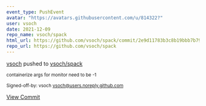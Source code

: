 ```yaml
---
event_type: PushEvent
avatar: "https://avatars.githubusercontent.com/u/814322?"
user: vsoch
date: 2021-12-09
repo_name: vsoch/spack
html_url: https://github.com/vsoch/spack/commit/2e9d11783b3c8b19bbb7b7930d9a3b6204a3c7e2
repo_url: https://github.com/vsoch/spack
---
```


<a href='https://github.com/vsoch' target='_blank'>vsoch</a> pushed to <a href='https://github.com/vsoch/spack' target='_blank'>vsoch/spack</a>

<small>containerize args for monitor need to be -1

Signed-off-by: vsoch <vsoch@users.noreply.github.com></small>

<a href='https://github.com/vsoch/spack/commit/2e9d11783b3c8b19bbb7b7930d9a3b6204a3c7e2' target='_blank'>View Commit</a>
